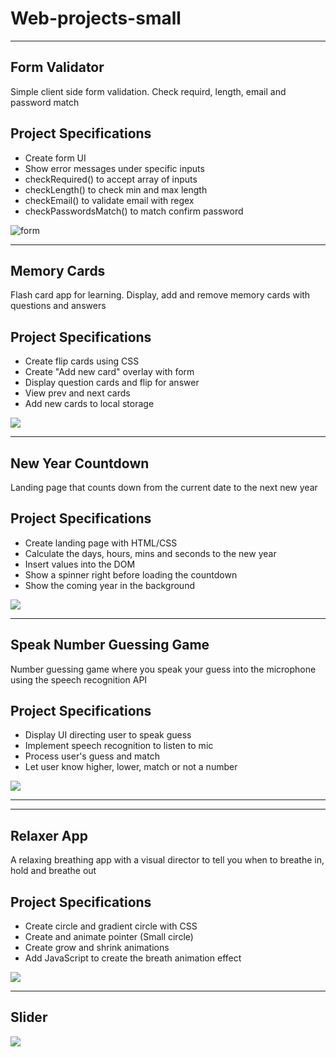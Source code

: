 # Web-projects-small


<hr>

## Form Validator 

Simple client side form validation. Check requird, length, email and password match

## Project Specifications

- Create form UI
- Show error messages under specific inputs
- checkRequired() to accept array of inputs
- checkLength() to check min and max length
- checkEmail() to validate email with regex
- checkPasswordsMatch() to match confirm password



<img src="https://i.ibb.co/MnQqgyT/form.gif" alt="form"/>


<hr>

## Memory Cards

Flash card app for learning. Display, add and remove memory cards with questions and answers

## Project Specifications

- Create flip cards using CSS
- Create "Add new card" overlay with form
- Display question cards and flip for answer
- View prev and next cards
- Add new cards to local storage



<img src="https://i.ibb.co/fYFF2kd/Memory-Cards.gif">


<hr>


## New Year Countdown

Landing page that counts down from the current date to the next new year

## Project Specifications

- Create landing page with HTML/CSS
- Calculate the days, hours, mins and seconds to the new year
- Insert values into the DOM
- Show a spinner right before loading the countdown
- Show the coming year in the background


<img src="https://i.ibb.co/fnWfPJ9/bandicam-2023-02-12-14-57-36-248.gif">




<hr>


## Speak Number Guessing Game

Number guessing game where you speak your guess into the microphone using the speech recognition API

## Project Specifications

- Display UI directing user to speak guess
- Implement speech recognition to listen to mic
- Process user's guess and match
- Let user know higher, lower, match or not a number



<img src="https://i.ibb.co/5RZ8M0g/speak-number.gif">


<hr>



<!-- ## Custom Video Player

Custom video player using the HTML5 video element and it's JavaScript API with a custom design

## Project Specifications

- Display custom video player styled with CSS
- Play/pause
- Stop
- Video progress bar
- Set progress bar time
- Display time in mins and seconds



<img src="./Custom Video Player/gif/bandicam 2023-03-08 18-03-15-664.gif"> -->


<hr>


## Relaxer App

A relaxing breathing app with a visual director to tell you when to breathe in, hold and breathe out

## Project Specifications

- Create circle and gradient circle with CSS
- Create and animate pointer (Small circle)
- Create grow and shrink animations
- Add JavaScript to create the breath animation effect


<img src="https://i.ibb.co/HNhyCY0/bandicam-2023-03-09-13-31-03-714.gif">


<hr>

## Slider


<img src="https://i.ibb.co/hFPrKqs/slider.gif">